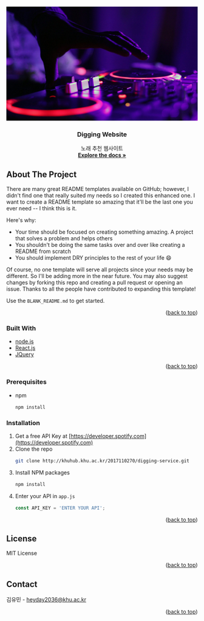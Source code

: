 <div id="top"></div>

<!-- PROJECT LOGO -->
<br />
<div align="center">
  <a href="http://khuhub.khu.ac.kr/2017110270/digging-service.git">
    <img src="/views/img/backgrounds/main-bg.jpg" alt="Logo" width="600" height="300">
  </a>

  <h3 align="center">Digging Website</h3>

  <p align="center">
    노래 추천 웹사이트
    <br />
    <a href="https://github.com/othneildrew/Best-README-Template"><strong>Explore the docs »</strong></a>
  </p>
</div>


<!-- ABOUT THE PROJECT -->
## About The Project


There are many great README templates available on GitHub; however, I didn't find one that really suited my needs so I created this enhanced one. I want to create a README template so amazing that it'll be the last one you ever need -- I think this is it.

Here's why:
* Your time should be focused on creating something amazing. A project that solves a problem and helps others
* You shouldn't be doing the same tasks over and over like creating a README from scratch
* You should implement DRY principles to the rest of your life :smile:

Of course, no one template will serve all projects since your needs may be different. So I'll be adding more in the near future. You may also suggest changes by forking this repo and creating a pull request or opening an issue. Thanks to all the people have contributed to expanding this template!

Use the `BLANK_README.md` to get started.

<p align="right">(<a href="#top">back to top</a>)</p>



### Built With

* [node.js](https://nodejs.org/)
* [React.js](https://reactjs.org/)
* [JQuery](https://jquery.com)

<p align="right">(<a href="#top">back to top</a>)</p>



<!-- GETTING STARTED -->
### Prerequisites

* npm
  ```sh
  npm install 
  ```

### Installation


1. Get a free API Key at [https://developer.spotify.com](https://developer.spotify.com)
2. Clone the repo
   ```sh
   git clone http://khuhub.khu.ac.kr/2017110270/digging-service.git
   ```
3. Install NPM packages
   ```sh
   npm install
   ```
4. Enter your API in `app.js`
   ```js
   const API_KEY = 'ENTER YOUR API';
   ```

<p align="right">(<a href="#top">back to top</a>)</p>


<!-- LICENSE -->
## License

MIT License

<p align="right">(<a href="#top">back to top</a>)</p>



<!-- CONTACT -->
## Contact

김유민 - heyday2036@khu.ac.kr


<p align="right">(<a href="#top">back to top</a>)</p>
